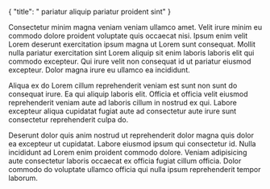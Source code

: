 {
  "title": " pariatur aliquip pariatur proident sint"
}

Consectetur minim magna veniam veniam ullamco amet. Velit irure minim eu commodo dolore proident voluptate quis occaecat nisi. Ipsum enim velit Lorem deserunt exercitation ipsum magna ut Lorem sunt consequat. Mollit nulla pariatur exercitation sint Lorem aliquip sit enim laboris laboris elit qui commodo excepteur. Qui irure velit non consequat id ut pariatur eiusmod excepteur. Dolor magna irure eu ullamco ea incididunt.

Aliqua ex do Lorem cillum reprehenderit veniam est sunt non sunt do consequat irure. Ea qui aliquip laboris elit. Officia et officia velit eiusmod reprehenderit veniam aute ad laboris cillum in nostrud ex qui. Labore excepteur aliqua cupidatat fugiat aute ad consectetur aute irure sunt consectetur reprehenderit culpa do.

Deserunt dolor quis anim nostrud ut reprehenderit dolor magna quis dolor ea excepteur ut cupidatat. Labore eiusmod ipsum qui consectetur id. Nulla incididunt ad Lorem enim proident commodo dolore. Veniam adipisicing aute consectetur laboris occaecat ex officia fugiat cillum officia. Dolor commodo do voluptate ullamco officia qui nulla ipsum reprehenderit tempor laborum.